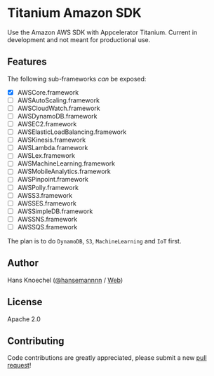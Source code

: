 # Titanium Amazon SDK
Use the Amazon AWS SDK with Appcelerator Titanium. Current in development and not meant
for productional use. 

## Features
The following sub-frameworks *can* be exposed:
- [x] AWSCore.framework
- [ ] AWSAutoScaling.framework
- [ ] AWSCloudWatch.framework
- [ ] AWSDynamoDB.framework
- [ ] AWSEC2.framework
- [ ] AWSElasticLoadBalancing.framework
- [ ] AWSKinesis.framework
- [ ] AWSLambda.framework
- [ ] AWSLex.framework
- [ ] AWSMachineLearning.framework
- [ ] AWSMobileAnalytics.framework
- [ ] AWSPinpoint.framework
- [ ] AWSPolly.framework
- [ ] AWSS3.framework
- [ ] AWSSES.framework
- [ ] AWSSimpleDB.framework
- [ ] AWSSNS.framework
- [ ] AWSSQS.framework

The plan is to do `DynamoDB`, `S3`, `MachineLearning` and `IoT` first.

## Author
Hans Knoechel ([@hansemannnn](https://twitter.com/hansemannnn) / [Web](http://hans-knoechel.de))

## License
Apache 2.0

## Contributing
Code contributions are greatly appreciated, please submit a new [pull request](https://github.com/hansemannn/titanium-amazon-aws/pull/new/master)!
